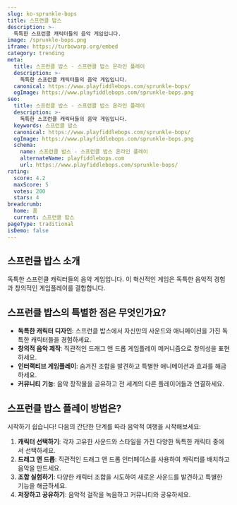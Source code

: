 ```yaml
---
slug: ko-sprunkle-bops
title: 스프런클 밥스
description: >-
  독특한 스프런클 캐릭터들의 음악 게임입니다.
image: /sprunkle-bops.png
iframe: https://turbowarp.org/embed
category: trending
meta:
  title: 스프런클 밥스 - 스프런클 밥스 온라인 플레이
  description: >-
    독특한 스프런클 캐릭터들의 음악 게임입니다.
  canonical: https://www.playfiddlebops.com/sprunkle-bops/
  ogImage: https://www.playfiddlebops.com/sprunkle-bops.png
seo:
  title: 스프런클 밥스 - 스프런클 밥스 온라인 플레이
  description: >-
    독특한 스프런클 캐릭터들의 음악 게임입니다.
  keywords: 스프런클 밥스
  canonical: https://www.playfiddlebops.com/sprunkle-bops/
  ogImage: https://www.playfiddlebops.com/sprunkle-bops.png
  schema:
    name: 스프런클 밥스 - 스프런클 밥스 온라인 플레이
    alternateName: playfiddlebops.com
    url: https://www.playfiddlebops.com/sprunkle-bops/
rating:
  score: 4.2
  maxScore: 5
  votes: 200
  stars: 4
breadcrumb:
  home: 홈
  current: 스프런클 밥스
pageType: traditional
isDemo: false
---
```


## 스프런클 밥스 소개

독특한 스프런클 캐릭터들의 음악 게임입니다. 이 혁신적인 게임은 독특한 음악적 경험과 창의적인 게임플레이를 결합합니다.

## 스프런클 밥스의 특별한 점은 무엇인가요?

- **독특한 캐릭터 디자인**: 스프런클 밥스에서 자신만의 사운드와 애니메이션을 가진 독특한 캐릭터들을 경험하세요.
- **창의적 음악 제작**: 직관적인 드래그 앤 드롭 게임플레이 메커니즘으로 창의성을 표현하세요.
- **인터랙티브 게임플레이**: 숨겨진 조합을 발견하고 특별한 애니메이션과 효과를 해금하세요.
- **커뮤니티 기능**: 음악 창작물을 공유하고 전 세계의 다른 플레이어들과 연결하세요.

## 스프런클 밥스 플레이 방법은?

시작하기 쉽습니다\! 다음의 간단한 단계를 따라 음악적 여행을 시작해보세요:

1. **캐릭터 선택하기**: 각자 고유한 사운드와 스타일을 가진 다양한 독특한 캐릭터 중에서 선택하세요.
1. **드래그 앤 드롭**: 직관적인 드래그 앤 드롭 인터페이스를 사용하여 캐릭터를 배치하고 음악을 만드세요.
1. **조합 실험하기**: 다양한 캐릭터 조합을 시도하여 새로운 사운드를 발견하고 특별한 기능을 해금하세요.
1. **저장하고 공유하기**: 음악적 걸작을 녹음하고 커뮤니티와 공유하세요.
